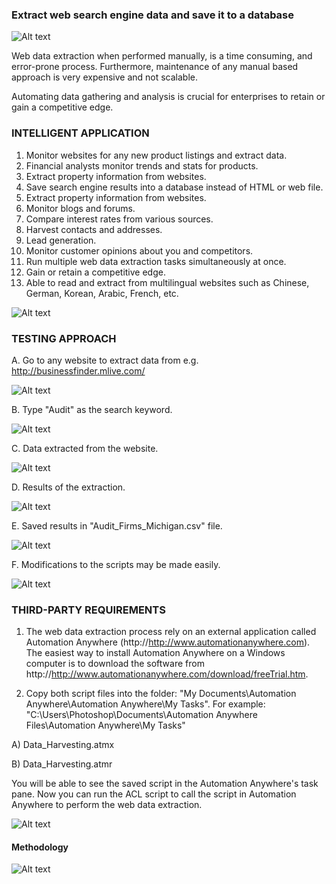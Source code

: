 ### Extract web search engine data and save it to a database ###

![Alt text](http://173.0.133.251/images/GitHub/webDataExtImg.jpg "Web data extraction")


Web data extraction when performed manually, is a time consuming, and error-prone process. Furthermore, maintenance of any manual based approach is very expensive and not scalable.

Automating data gathering and analysis is crucial for enterprises to retain or gain a competitive edge. 


### INTELLIGENT APPLICATION ###

<ol>
<li>Monitor websites for any new product listings and extract data.</li>
<li>Financial analysts monitor trends and stats for products.</li>
<li>Extract property information from websites.</li>
<li>Save search engine results into a database instead of HTML or web file.</li>
<li>Extract property information from websites.</li>
<li>Monitor blogs and forums.</li>
<li>Compare interest rates from various sources.</li>
<li>Harvest contacts and addresses.</li>
<li>Lead generation.</li>
<li>Monitor customer opinions about you and competitors.</li>
<li>Run multiple web data extraction tasks simultaneously at once.</li>
<li>Gain or retain a competitive edge.</li>
<li>Able to read and extract from multilingual websites such as Chinese, German, Korean, Arabic, French, etc.</li>
</ol>

![Alt text](http://173.0.133.251/images/GitHub/webAutomation2.jpg "Intelligent Web Application")



### TESTING APPROACH ###

A.  Go to any website to extract data from e.g. http://businessfinder.mlive.com/

![Alt text](http://173.0.133.251/images/GitHub/website-mlive.jpg "Website to extract data from")


B.  Type "Audit" as the search keyword.

![Alt text](http://173.0.133.251/images/GitHub/results.jpg "Keyword")


C.  Data extracted from the website.

![Alt text](http://173.0.133.251/images/GitHub/extracted.jpg "Data extracted from the website")


D.  Results of the extraction.

![Alt text](http://173.0.133.251/images/GitHub/data.jpg "Results of the extraction")


E.  Saved results in "Audit_Firms_Michigan.csv" file.

![Alt text](http://173.0.133.251/images/GitHub/excel.jpg "Results saved in csv file")


F.  Modifications to the scripts may be made easily.

![Alt text](http://173.0.133.251/images/GitHub/script.jpg "Modifications to the scripts")


### THIRD-PARTY REQUIREMENTS ###

1.  The web data extraction process rely on an external application called Automation Anywhere (http://http://www.automationanywhere.com).  The easiest way to install Automation Anywhere on a Windows computer is to download the software from http://http://www.automationanywhere.com/download/freeTrial.htm.

2.  Copy both script files into the folder: "My Documents\Automation Anywhere\Automation Anywhere\My Tasks".  For example: "C:\Users\Photoshop\Documents\Automation Anywhere Files\Automation Anywhere\My Tasks"

A)  Data_Harvesting.atmx
 
B)  Data_Harvesting.atmr

You will be able to see the saved script in the Automation Anywhere's task pane.  Now you can run the ACL script to call the script in Automation Anywhere to perform the web data extraction.

![Alt text](http://173.0.133.251/images/GitHub/AA.jpg "Saved task")


#### Methodology ####

![Alt text](http://173.0.133.251/images/GitHub/use-methodology.gif "How I Work")

